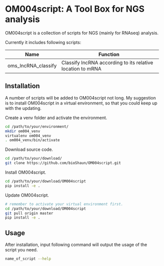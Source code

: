 # OM004script: A Tool Box for NGS analysis


OM004script is a collection of scripts for NGS (mainly for RNAseq) analysis.

Currently it includes following scripts:

Name | Function |
--------------------| ----------------------------------------|
oms_lncRNA_classify |Classify lncRNA according to its relative location to mRNA|

## Installation

A number of scripts will be added to OM004script not long. My suggestion is to install OM004script in a virtual environment, so that you could keep up with the updating.

Create a venv folder and activate the environment.

```bash
cd /path/to/your/environment/
mkdir om004_venv
virtualenv om004_venv
. om004_venv/bin/activate
```


Download source code.
```bash
cd /path/to/your/download/
git clone https://github.com/bioShaun/OM004script.git
```

Install OM004script.
```bash
cd /path/to/your/download/OM004script
pip install -e .
```

Update OM004script.
```bash
# remember to activate your virtual environment first.
cd /path/to/your/download/OM004script
git pull origin master
pip install -e .
```

## Usage

After installation, input following command will output the usage of the script you need.

```bash
name_of_script --help
```
 
